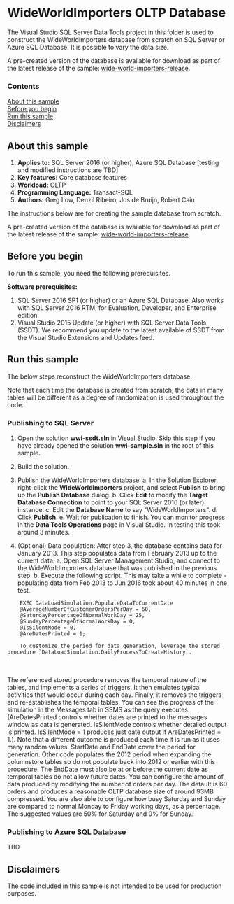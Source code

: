 # WideWorldImporters OLTP Database

The Visual Studio SQL Server Data Tools project in this folder is used to construct the WideWorldImporters database from scratch on SQL Server or Azure SQL Database. It is possible to vary the data size.

A pre-created version of the database is available for download as part of the latest release of the sample: [wide-world-importers-release](http://go.microsoft.com/fwlink/?LinkID=800630).

### Contents

[About this sample](#about-this-sample)<br/>
[Before you begin](#before-you-begin)<br/>
[Run this sample](#run-this-sample)<br/>
[Disclaimers](#disclaimers)<br/>


<a name=about-this-sample></a>

## About this sample

<!-- Delete the ones that don't apply -->
1. **Applies to:** SQL Server 2016 (or higher), Azure SQL Database [testing and modified instructions are TBD]
1. **Key features:** Core database features
1. **Workload:** OLTP
1. **Programming Language:** Transact-SQL
1. **Authors:** Greg Low, Denzil Ribeiro, Jos de Bruijn, Robert Cain

The instructions below are for creating the sample database from scratch.

A pre-created version of the database is available for download as part of the latest release of the sample: [wide-world-importers-release](http://go.microsoft.com/fwlink/?LinkID=800630).

<a name=before-you-begin></a>

## Before you begin

To run this sample, you need the following prerequisites.

**Software prerequisites:**

1. SQL Server 2016 SP1 (or higher) or an Azure SQL Database. Also works with SQL Server 2016 RTM, for Evaluation, Developer, and Enterprise edition.
2. Visual Studio 2015 Update (or higher) with SQL Server Data Tools (SSDT). We recommend you update to the latest available of SSDT from the Visual Studio Extensions and Updates feed.


<a name=run-this-sample></a>

## Run this sample

The below steps reconstruct the WideWorldImporters database.

Note that each time the database is created from scratch, the data in many tables will be different as a degree of randomization is used throughout the code.

<!-- Step by step instructions. Here's a few examples -->

### Publishing to SQL Server

1. Open the solution **wwi-ssdt.sln** in Visual Studio. Skip this step if you have already opened the solution **wwi-sample.sln** in the root of this sample.

2. Build the solution.

3. Publish the WideWorldImporters database:
    a. In the Solution Explorer, right-click the **WideWorldImporters** project, and select **Publish** to bring up the **Publish Database** dialog.
    b. Click **Edit** to modify the **Target Database Connection** to point to your SQL Server 2016 (or later) instance.
    c. Edit the **Database Name** to say "WideWorldImporters".
    d. Click **Publish**.
    e. Wait for publication to finish. You can monitor progress in the **Data Tools Operations** page in Visual Studio. In testing this took around 3 minutes.

4. (Optional) Data population: After step 3, the database contains data for January 2013. This step populates data from February 2013 up to the current data.
    a. Open SQL Server Management Studio, and connect to the WideWorldImporters database that was published in the previous step.
    b. Execute the following script. This may take a while to complete - populating data from Feb 2013 to Jun 2016 took about 40 minutes in one test.

```
    EXEC DataLoadSimulation.PopulateDataToCurrentDate
    @AverageNumberOfCustomerOrdersPerDay = 60,
    @SaturdayPercentageOfNormalWorkDay = 25,
    @SundayPercentageOfNormalWorkDay = 0,
    @IsSilentMode = 0,
    @AreDatesPrinted = 1;
```

        To customize the period for data generation, leverage the stored procedure `DataLoadSimulation.DailyProcessToCreateHistory`.
<br/><br/>The referenced stored procedure removes the temporal nature of the tables, and implements a series of triggers. It then emulates typical activities that would occur during each day. Finally, it removes the triggers and re-establishes the temporal tables. You can see the progress of the simulation in the Messages tab in SSMS as the query executes. (AreDatesPrinted controls whether dates are printed to the messages window as data is generated. IsSilentMode controls whether detailed output is printed. IsSilentMode = 1 produces just date output if AreDatesPrinted = 1.).
Note that a different outcome is produced each time it is run as it uses many random values.
StartDate and EndDate cover the period for generation. Other code populates the 2012 period when expanding the columnstore tables so do not populate back into 2012 or earlier with this procedure. The EndDate must also be at or before the current date as temporal tables do not allow future dates.
You can configure the amount of data produced by modifying the number of orders per day. The default is 60 orders and produces a reasonable OLTP database size of around 93MB compressed. You are also able to configure how busy Saturday and Sunday are compared to normal Monday to Friday working days, as a percentage. The suggested values are 50% for Saturday and 0% for Sunday.

### Publishing to Azure SQL Database

TBD

<a name=disclaimers></a>

## Disclaimers
The code included in this sample is not intended to be used for production purposes.
